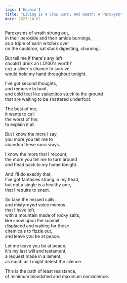 ```yaml
---
tags: ['Euphie']
title: "Living Is A Slow Burn, And Death: A Paroxysm"
date: 2023-10-02
---
```


Paroxysms of wrath strung out,  
in their peroxide and their amide burnings,  
as a triple of sarin witches over  
on the cauldron, sat stuck digesting, churning.

But tell me if there's any left  
should I drink an LD100's worth?  
coz a sliver's chance to survive  
would hold my hand throughout tonight.

I've got second thoughts,  
and remorse to boot,  
and cold feet like stalactites stuck to the ground  
that are waiting to be shattered underfoot.

The best of me,  
it wants to call  
the worst of her,  
to explain it all.

But I know the more I say,  
you more you tell me to  
abandon these runic ways.

I know the more that I recount,  
the more you tell me to turn around  
and head back to my home tonight.

And I'll do exactly that,  
I've got fantasies strung in my head,  
but not a single is a healthy one,  
that I require to enact.

So take the missed calls,  
and misty-eyed voice memos  
that I have left,  
with a mountain made of rocky salts,  
like snow upon the summit,  
displaced and waiting for these  
chemicals to fizzle out,  
and leave you be at peace.

Let me leave you be at peace,  
it's my last will and testament,  
a request made in a lament,  
as much as I might detest the silence.

This is the path of least resistance,  
of minimum bloodshed and maximum nonviolence.
